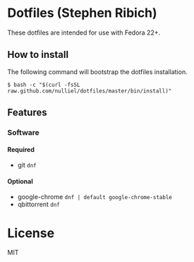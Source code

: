 # Dotfiles (Stephen Ribich)

These dotfiles are intended for use with Fedora 22+.

## How to install
The following command will bootstrap the dotfiles installation.

    $ bash -c "$(curl -fsSL raw.github.com/nulliel/dotfiles/master/bin/install)"

## Features

### Software

#### Required
- git ```dnf```

#### Optional
- google-chrome ```dnf | default google-chrome-stable```
- qbittorrent ```dnf```

# License
MIT
